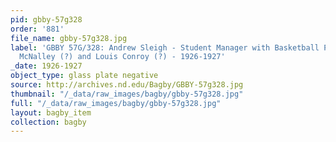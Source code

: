 ```yaml
---
pid: gbby-57g328
order: '881'
file_name: gbby-57g328.jpg
label: 'GBBY 57G/328: Andrew Sleigh - Student Manager with Basketball Players: Vince
  McNalley (?) and Louis Conroy (?) - 1926-1927'
_date: 1926-1927
object_type: glass plate negative
source: http://archives.nd.edu/Bagby/GBBY-57g328.jpg
thumbnail: "/_data/raw_images/bagby/gbby-57g328.jpg"
full: "/_data/raw_images/bagby/gbby-57g328.jpg"
layout: bagby_item
collection: bagby
---
```

